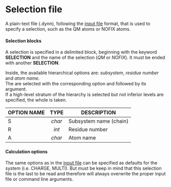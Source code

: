 # Selection file
A plain-text file (.dynn), following the [input file](./options_file.md#format-specifications)
format, that is used to specify a selection, such as the QM atoms or NOFIX atoms.

#### Selection blocks
A selection is specified in a delimited block, beginning with the keyword **SELECTION** and the name of
the selection (*QM* or *NOFIX*). It must be ended with another **SELECTION**.

Inside, the available hierarchical options are: *subsystem*, *residue number* and *atom name*. \
The are selected with the corresponding option and followed by its argument. \
If a high-level stratum of the hierarchy is selected but not inferior levels are specified, the whole is taken.

|   OPTION NAME    | TYPE   | DESCRIPTION |
| :--------------- | :--:   | ----------- |
| S                | *char* | Subsystem name (chain) |
| R                | *int*  | Residue number |
| A                | *char* | Atom name |

#### Calculation options
The same options as in the [input file](./options_file.md) can be specified as defaults
for the system (i.e. CHARGE, MULTI). But must be keep in mind that this selection file
is the last to be read and therefore will always overwrite the proper input file or
command line arguments.
